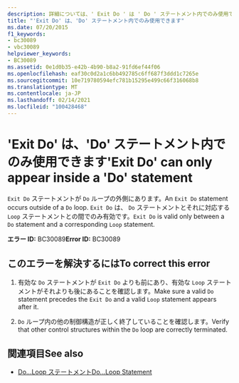 ```yaml
---
description: 詳細については、' Exit Do ' は ' Do ' ステートメント内でのみ使用できます
title: "'Exit Do' は、'Do' ステートメント内でのみ使用できます"
ms.date: 07/20/2015
f1_keywords:
- bc30089
- vbc30089
helpviewer_keywords:
- BC30089
ms.assetid: 0e1d0b35-e42b-4b90-b8a2-91fd6ef44f06
ms.openlocfilehash: eaf30c0d2a1c6bb492785c6ff687f3ddd1c7265e
ms.sourcegitcommit: 10e719780594efc781b15295e499c66f316068b8
ms.translationtype: MT
ms.contentlocale: ja-JP
ms.lasthandoff: 02/14/2021
ms.locfileid: "100428468"
---
```

# <a name="exit-do-can-only-appear-inside-a-do-statement"></a><span data-ttu-id="74bb1-103">'Exit Do' は、'Do' ステートメント内でのみ使用できます</span><span class="sxs-lookup"><span data-stu-id="74bb1-103">'Exit Do' can only appear inside a 'Do' statement</span></span>

<span data-ttu-id="74bb1-104">`Exit Do` ステートメントが `Do` ループの外側にあります。</span><span class="sxs-lookup"><span data-stu-id="74bb1-104">An `Exit Do` statement occurs outside of a `Do` loop.</span></span> <span data-ttu-id="74bb1-105">`Exit Do` は、 `Do` ステートメントとそれに対応する `Loop` ステートメントとの間でのみ有効です。</span><span class="sxs-lookup"><span data-stu-id="74bb1-105">`Exit Do` is valid only between a `Do` statement and a corresponding `Loop` statement.</span></span>  
  
 <span data-ttu-id="74bb1-106">**エラー ID:** BC30089</span><span class="sxs-lookup"><span data-stu-id="74bb1-106">**Error ID:** BC30089</span></span>  
  
## <a name="to-correct-this-error"></a><span data-ttu-id="74bb1-107">このエラーを解決するには</span><span class="sxs-lookup"><span data-stu-id="74bb1-107">To correct this error</span></span>  
  
1. <span data-ttu-id="74bb1-108">有効な `Do` ステートメントが `Exit Do` よりも前にあり、有効な `Loop` ステートメントがそれよりも後にあることを確認します。</span><span class="sxs-lookup"><span data-stu-id="74bb1-108">Make sure a valid `Do` statement precedes the `Exit Do` and a valid `Loop` statement appears after it.</span></span>  
  
2. <span data-ttu-id="74bb1-109">`Do` ループ内の他の制御構造が正しく終了していることを確認します。</span><span class="sxs-lookup"><span data-stu-id="74bb1-109">Verify that other control structures within the `Do` loop are correctly terminated.</span></span>  
  
## <a name="see-also"></a><span data-ttu-id="74bb1-110">関連項目</span><span class="sxs-lookup"><span data-stu-id="74bb1-110">See also</span></span>

- [<span data-ttu-id="74bb1-111">Do...Loop ステートメント</span><span class="sxs-lookup"><span data-stu-id="74bb1-111">Do...Loop Statement</span></span>](../language-reference/statements/do-loop-statement.md)
